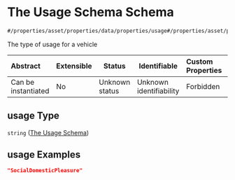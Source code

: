 # The Usage Schema Schema

```txt
#/properties/asset/properties/data/properties/usage#/properties/asset/properties/data/properties/usage
```

The type of usage for a vehicle


| Abstract            | Extensible | Status         | Identifiable            | Custom Properties | Additional Properties | Access Restrictions | Defined In                                                                                          |
| :------------------ | ---------- | -------------- | ----------------------- | :---------------- | --------------------- | ------------------- | --------------------------------------------------------------------------------------------------- |
| Can be instantiated | No         | Unknown status | Unknown identifiability | Forbidden         | Allowed               | none                | [policy_transaction.schema.json\*](../../out/policy_transaction.schema.json "open original schema") |

## usage Type

`string` ([The Usage Schema](policy_transaction-properties-the-asset-schema-properties-the-asset-data-schema-properties-the-usage-schema.md))

## usage Examples

```json
"SocialDomesticPleasure"
```
